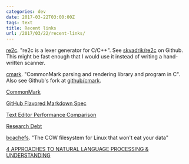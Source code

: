 ```yaml
---
categories: dev
date: 2017-03-22T03:00:00Z
tags: text
title: Recent links
url: /2017/03/22/recent-links/
---
```


[re2c](http://re2c.org/). "re2c is a lexer generator for C/C++". See [skvadrik/re2c](https://github.com/skvadrik/re2c) on Github. This might be fast enough that I would use it instead of writing a hand-written scanner.

[cmark](https://github.com/jgm/cmark). "CommonMark parsing and rendering library and program in C". Also see Github's fork at [github/cmark](https://github.com/github/cmark).

[CommonMark](http://commonmark.org/)

[GitHub Flavored Markdown Spec](https://github.github.com/gfm/)

[Text Editor Performance Comparison](https://github.com/jhallen/joes-sandbox/tree/master/editor-perf)

[Research Debt](http://distill.pub/2017/research-debt/)

[bcachefs](http://bcachefs.org/). "The COW filesystem for Linux that won't eat your data"

[4 APPROACHES TO NATURAL LANGUAGE PROCESSING & UNDERSTANDING](http://www.topbots.com/4-different-approaches-natural-language-processing-understanding)

